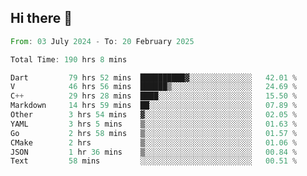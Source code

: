 ## Hi there 👋

<!--START_SECTION:waka-->

```rust
From: 03 July 2024 - To: 20 February 2025

Total Time: 190 hrs 8 mins

Dart         79 hrs 52 mins  ██████████▓░░░░░░░░░░░░░░   42.01 %
V            46 hrs 56 mins  ██████▒░░░░░░░░░░░░░░░░░░   24.69 %
C++          29 hrs 28 mins  ████░░░░░░░░░░░░░░░░░░░░░   15.50 %
Markdown     14 hrs 59 mins  ██░░░░░░░░░░░░░░░░░░░░░░░   07.89 %
Other        3 hrs 54 mins   ▓░░░░░░░░░░░░░░░░░░░░░░░░   02.05 %
YAML         3 hrs 5 mins    ▒░░░░░░░░░░░░░░░░░░░░░░░░   01.63 %
Go           2 hrs 58 mins   ▒░░░░░░░░░░░░░░░░░░░░░░░░   01.57 %
CMake        2 hrs           ▒░░░░░░░░░░░░░░░░░░░░░░░░   01.06 %
JSON         1 hr 36 mins    ▒░░░░░░░░░░░░░░░░░░░░░░░░   00.84 %
Text         58 mins         ░░░░░░░░░░░░░░░░░░░░░░░░░   00.51 %
```

<!--END_SECTION:waka-->

<!--
**mathiskakal/mathiskakal** is a ✨ _special_ ✨ repository because its `README.md` (this file) appears on your GitHub profile.

Here are some ideas to get you started:

- 🔭 I’m currently working on ...
- 🌱 I’m currently learning ...
- 👯 I’m looking to collaborate on ...
- 🤔 I’m looking for help with ...
- 💬 Ask me about ...
- 📫 How to reach me: ...
- 😄 Pronouns: ...
- ⚡ Fun fact: ...
-->
